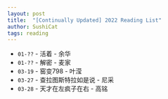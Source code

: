 ```yaml
---
layout: post
title:  "[Continually Updated] 2022 Reading List"
author: SushiCat
tags: reading
---
```


- `01-??` - 活着 - 余华
- `01-??` - 解密 - 麦家
- `03-19` - 窑变798 - 叶滢
- `03-27` - 查拉图斯特拉如是说 - 尼采
- `03-28` - 天才在左疯子在右 - 高铭